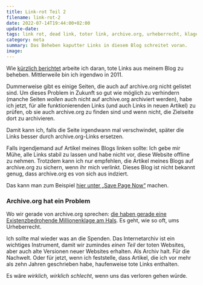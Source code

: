 ```yaml
---
title: Link-rot Teil 2
filename: link-rot-2
date: 2022-07-14T19:44:00+02:00
update-date:
tags: link rot, dead link, toter link, archive.org, urheberrecht, klage
category: meta
summary: Das Beheben kaputter Links in diesem Blog schreitet voran.
image:
---
```


Wie [kürzlich berichtet](/blogposts/link_rot) arbeite ich daran, tote Links aus meinem Blog zu beheben. Mittlerweile bin ich irgendwo in 2011.

Dummerweise gibt es einige Seiten, die auch auf archive.org nicht gelistet sind. Um dieses Problem in Zukunft so gut wie möglich zu verhindern (manche Seiten _wollen_ auch nicht auf archive.org archiviert werden), habe ich jetzt, für alle funktionierenden Links (und auch Links in neuen Artikel) zu prüfen, ob sie auch archive.org zu finden sind und wenn nicht, die Zielseite dort zu archivieren.

Damit kann ich, falls die Seite irgendwann mal verschwindet, später die Links besser durch archive.org-Links ersetzen.

Falls irgendjemand auf Artikel meines Blogs linken sollte: Ich gebe mir Mühe, alle Links stabil zu lassen und habe nicht vor, diese Website offline zu nehmen. Trotzdem kann ich nur empfehlen, die Artikel meines Blogs auf archive.org zu sichern, wenn ihr mich verlinkt. Dieses Blog ist nicht bekannt genug, dass archive.org es von sich aus indziert.

Das kann man zum Beispiel [hier unter „Save Page Now“](https://web.archive.org/) machen.

### Archive.org hat ein Problem

Wo wir gerade von archive.org sprechen: [die haben gerade eine Existenzbedrohende Millionenklage am Hals](https://netzpolitik.org/2022/urheberrecht-internet-archive-wehrt-sich-gegen-millionenklage/). Es geht, wie so oft, ums Urheberrecht.

Ich sollte mal wieder was an die Spenden. Das Internetarchiv ist ein wichtiges Instrument, damit wir zumindes _einen Teil_ der toten Websites, aber auch alte Versionen neuer Websites erhalten. Als Archiv halt. Für die Nachwelt. Oder für jetzt, wenn ich feststelle, dass Artikel, die ich vor mehr als zehn Jahren geschrieben habe, haufenweise tote Links enthalten.

Es wäre _wirklich, wirklich schlecht_, wenn uns das verloren gehen würde.
